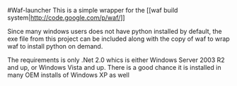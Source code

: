 #Waf-launcher
This is a simple wrapper for the 
[[waf build system|http://code.google.com/p/waf/]]

Since many windows users does not have python installed by default, 
the exe file from this project can be included along with the copy of 
waf to wrap waf to install python on demand.

The requirements is only .Net 2.0 whics is either Windows Server 2003 R2 
and up, or Windows Vista and up. There is a good chance it is installed 
in many OEM installs of Windows XP as well
